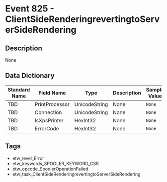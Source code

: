 # Event 825 - ClientSideRenderingrevertingtoServerSideRendering

## Description
None

## Data Dictionary
|Standard Name|Field Name|Type|Description|Sample Value|
|---|---|---|---|---|
|TBD|PrintProcessor|UnicodeString|None|`None`|
|TBD|Connection|UnicodeString|None|`None`|
|TBD|IsXpsPrinter|HexInt32|None|`None`|
|TBD|ErrorCode|HexInt32|None|`None`|

## Tags
* etw_level_Error
* etw_keywords_SPOOLER_KEYWORD_CSR
* etw_opcode_SpoolerOperationFailed
* etw_task_ClientSideRenderingrevertingtoServerSideRendering